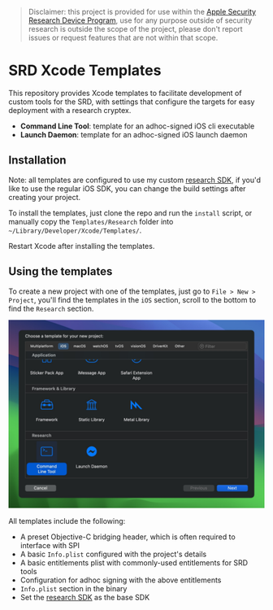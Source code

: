 > Disclaimer: this project is provided for use within the [Apple Security Research Device Program](https://security.apple.com/research-device/), use for any purpose outside of security research is outside the scope of the project, please don't report issues or request features that are not within that scope.

# SRD Xcode Templates

This repository provides Xcode templates to facilitate development of custom tools for the SRD, with settings that configure the targets for easy deployment with a research cryptex.

- **Command Line Tool**: template for an adhoc-signed iOS cli executable
- **Launch Daemon**: template for an adhoc-signed iOS launch daemon

## Installation

Note: all templates are configured to use my custom [research SDK](https://github.com/insidegui/researchsdk), if you'd like to use the regular iOS SDK, you can change the build settings after creating your project.

To install the templates, just clone the repo and run the `install` script, or manually copy the `Templates/Research` folder into `~/Library/Developer/Xcode/Templates/`.

Restart Xcode after installing the templates.

## Using the templates

To create a new project with one of the templates, just go to `File > New > Project`, you'll find the templates in the `iOS` section, scroll to the bottom to find the `Research` section.

![screenshot](./screenshot.jpg)

All templates include the following:

- A preset Objective-C bridging header, which is often required to interface with SPI
- A basic `Info.plist` configured with the project's details
- A basic entitlements plist with commonly-used entitlements for SRD tools
- Configuration for adhoc signing with the above entitlements
- `Info.plist` section in the binary
- Set the [research SDK](https://github.com/insidegui/researchsdk) as the base SDK